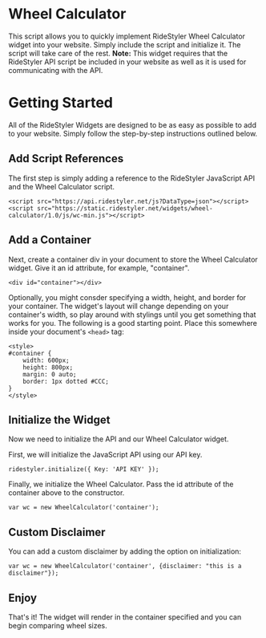 # Wheel Calculator
This script allows you to quickly implement RideStyler Wheel Calculator widget into your website. Simply include the script and initialize it. The script will take care of the rest.
**Note:** This widget requires that the RideStyler API script be included in your website as well as it is used for communicating with the API.
# Getting Started
All of the RideStyler Widgets are designed to be as easy as possible to add to your website. Simply follow the step-by-step instructions outlined below.
## Add Script References
The first step is simply adding a reference to the RideStyler JavaScript API and the Wheel Calculator script.
```
<script src="https://api.ridestyler.net/js?DataType=json"></script>
<script src="https://static.ridestyler.net/widgets/wheel-calculator/1.0/js/wc-min.js"></script>
```
## Add a Container
Next, create a container div in your document to store the Wheel Calculator widget. Give it an id attribute, for example, "container".
```
<div id="container"></div>
```
Optionally, you might consder specifying a width, height, and border for your container. The widget's layout will change depending on your container's width, so play around with stylings until you get something that works for you. The following is a good starting point. Place this somewhere inside your document's `<head>` tag:
```
<style>
#container {
	width: 600px;
	height: 800px;
	margin: 0 auto;
	border: 1px dotted #CCC;
}
</style>
```
## Initialize the Widget
Now we need to initialize the API and our Wheel Calculator widget.

First, we will initialize the JavaScript API using our API key.
```
ridestyler.initialize({ Key: 'API KEY' });
```

Finally, we initialize the Wheel Calculator. Pass the id attribute of the container above to the constructor.
```
var wc = new WheelCalculator('container');
```
## Custom Disclaimer
You can add a custom disclaimer by adding the option on initialization:
```
var wc = new WheelCalculator('container', {disclaimer: "this is a disclaimer"});
```
## Enjoy
That's it! The widget will render in the container specified and you can begin comparing wheel sizes.
